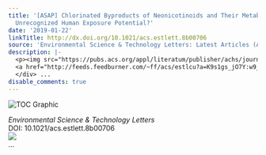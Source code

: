 ```yaml
---
title: '[ASAP] Chlorinated Byproducts of Neonicotinoids and Their Metabolites: An
  Unrecognized Human Exposure Potential?'
date: '2019-01-22'
linkTitle: http://dx.doi.org/10.1021/acs.estlett.8b00706
source: 'Environmental Science & Technology Letters: Latest Articles (ACS Publications)'
description: |-
  <p><img src="https://pubs.acs.org/appl/literatum/publisher/achs/journals/content/estlcu/0/estlcu.ahead-of-print/acs.estlett.8b00706/20190118/images/medium/ez-2018-00706w_0005.gif" alt="TOC Graphic"/></p><div><cite>Environmental Science & Technology Letters</cite></div><div>DOI: 10.1021/acs.estlett.8b00706</div><div class="feedflare">
  <a href="http://feeds.feedburner.com/~ff/acs/estlcu?a=K9s1gs_jO7Y:w9_NTxpq3N0:yIl2AUoC8zA"><img src="http://feeds.feedburner.com/~ff/acs/estlcu?d=yIl2AUoC8zA" border="0"></img></a>
  </div> ...
disable_comments: true
---
```

<p><img src="https://pubs.acs.org/appl/literatum/publisher/achs/journals/content/estlcu/0/estlcu.ahead-of-print/acs.estlett.8b00706/20190118/images/medium/ez-2018-00706w_0005.gif" alt="TOC Graphic"/></p><div><cite>Environmental Science & Technology Letters</cite></div><div>DOI: 10.1021/acs.estlett.8b00706</div><div class="feedflare">
<a href="http://feeds.feedburner.com/~ff/acs/estlcu?a=K9s1gs_jO7Y:w9_NTxpq3N0:yIl2AUoC8zA"><img src="http://feeds.feedburner.com/~ff/acs/estlcu?d=yIl2AUoC8zA" border="0"></img></a>
</div> ...